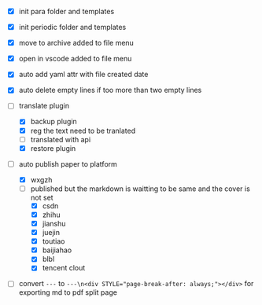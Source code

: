 - [X] init para folder and templates
- [X] init periodic folder and templates
- [X] move to archive   added to file menu
- [X] open in vscode added to file menu
- [X] auto add yaml attr with file created date
- [X] auto delete empty lines  if too more than two empty lines
- [ ] translate plugin

  - [X] backup plugin
  - [X] reg the text need to be tranlated
  - [ ] translated with api
  - [X] restore plugin
- [ ] auto publish paper to platform

  - [X] wxgzh
  - [ ] published but the markdown is waitting to be same and the cover is not set
    - [X] csdn
    - [X] zhihu
    - [X] jianshu
    - [X] juejin
    - [X] toutiao
    - [X] baijiahao
    - [X] blbl
    - [x] tencent clout
- [ ] convert `---` to `---\n<div STYLE="page-break-after: always;"></div>` for exporting md to pdf split page 
